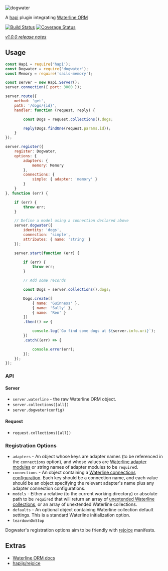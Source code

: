 ![dogwater](http://i.imgur.com/FPjWX9s.png)

A [hapi](https://github.com/hapijs/hapi) plugin integrating [Waterline ORM](https://github.com/balderdashy/waterline)

[![Build Status](https://travis-ci.org/devinivy/dogwater.svg?branch=master)](https://travis-ci.org/devinivy/dogwater) [![Coverage Status](http://coveralls.io/repos/devinivy/dogwater/badge.svg?branch=master&service=github)](http://coveralls.io/github/devinivy/dogwater?branch=master)

[*v1.0.0 release notes*](https://github.com/devinivy/dogwater/issues/25)

## Usage
```js
const Hapi = require('hapi');
const Dogwater = require('dogwater');
const Memory = require('sails-memory');

const server = new Hapi.Server();
server.connection({ port: 3000 });

server.route({
    method: 'get',
    path: '/dogs/{id}',
    handler: function (request, reply) {

        const Dogs = request.collections().dogs;

        reply(Dogs.findOne(request.params.id));
    }
});

server.register({
    register: Dogwater,
    options: {
        adapters: {
            memory: Memory
        },
        connections: {
            simple: { adapter: 'memory' }
        }
    }
}, function (err) {

    if (err) {
        throw err;
    }

    // Define a model using a connection declared above
    server.dogwater({
        identity: 'dogs',
        connection: 'simple',
        attributes: { name: 'string' }
    });

    server.start(function (err) {

        if (err) {
            throw err;
        }

        // Add some records

        const Dogs = server.collections().dogs;

        Dogs.create([
            { name: 'Guinness' },
            { name: 'Sully' },
            { name: 'Ren' }
        ])
        .then(() => {

            console.log(`Go find some dogs at ${server.info.uri}`);
        })
        .catch((err) => {

            console.error(err);
        });
    });
});
```

### API
#### Server
 - `server.waterline` - the raw Waterline ORM object.
 - `server.collections([all])`
 - `server.dogwater(config)`

#### Request
 - `request.collections([all])`

### Registration Options
 - `adapters` - An object whose keys are adapter names (to be referenced in the `connections` option), and whose values are [Waterline adapter modules](https://github.com/balderdashy/waterline-docs/blob/master/README.md#supported-adapters) or string names of adapter modules to be `require`d.
 - `connections` - An object containing a [Waterline connections configuration](http://sailsjs.org/#!/documentation/reference/sails.config/sails.config.connections.html).  Each key should be a connection name, and each value should be an object specifying the relevant adapter's name plus any adapter connection configurations.
 - `models` - Either a relative (to the current working directory) or absolute path to be `require`d that will return an array of [unextended Waterline collections](https://github.com/balderdashy/waterline-docs/blob/master/models/models.md#how-to-define-a-model), or an array of unextended Waterline collections.
 - `defaults` - An optional object containing Waterline collection default settings.  This is a standard Waterline initialization option.
 - `teardownOnStop`

Dogwater's registration options aim to be friendly with [rejoice](https://github.com/hapijs/rejoice) manifests.

## Extras
 - [Waterline ORM docs](https://github.com/balderdashy/waterline-docs)
 - [hapijs/rejoice](https://github.com/hapijs/rejoice)
